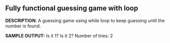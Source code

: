 ## **Fully functional guessing game with loop** 

**DESCRIPTION**: 
A guessing game using while loop to keep guessing until the number is found.  

**SAMPLE OUTPUT:**
Is it 1? 
Is it 2? 
Number of tries: 2 